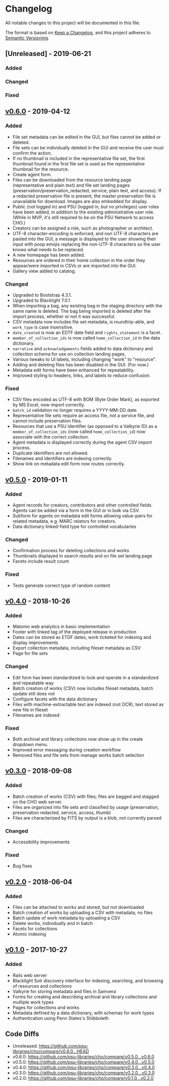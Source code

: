 # Changelog
All notable changes to this project will be documented in this file.

The format is based on [Keep a Changelog](https://keepachangelog.com/en/1.0.0/), and this project adheres to [Semantic Versioning](https://semver.org/spec/v2.0.0.html).

## [Unreleased] - 2019-06-21
### Added
### Changed
### Fixed

## [v0.6.0](https://github.com/psu-libraries/cho/releases/tag/v0.6.0) - 2019-04-12
### Added
- File set metadata can be edited in the GUI, but files cannot be added or deleted.
- File sets can be individually deleted in the GUI and receive the user must confirm the action.
- If no thumbnail is included in the representative file set, the first thumbnail found in the first file set is used as the representative thumbnail for the resource.
- Create agent form.
- Files can be downloaded from the resource landing page (representative and plain text) and file set landing pages (preservation/preservation_redacted, service, plain text, and access). If a redacted preservation file is present, the master preservation file is unavailable for download. Images are also embedded for display.
- Public (not logged in) and PSU (logged in, but no privileges) user roles have been added, in addition to the existing administrative user role. (While in MVP, it's still required to be on the PSU Network to access CHO.)
- Creators can be assigned a role, such as photographer or architect.
- UTF-8 character-encoding is enforced, and non UTF-8 characters are pasted into the GUI, a message is displayed to the user showing their input with poop emojis replacing the non-UTF-8 characters so the user knows what needs to be replaced.
- A new homepage has been added.
- Resources are ordered in their home collection in the order they appear/were imported in CSVs or are imported into the GUI.
- Gallery view added to catalog.
### Changed
- Upgraded to Bootstrap 4.3.1.
- Upgraded to Blacklight 7.0.1
- When importing a bag, any existing bag in the staging directory with the same name is deleted. The bag being imported is deleted after the import process, whether or not it was successful.
- CSV metadata now includes file set metadata, is roundtrip-able, and `work_type` is case insensitive.
- `date_created` is now an EDTF date field and `rights_statement` is a facet.
- `member_of_collection_ids` is now called `home_collection_id` in the data dictionary.
- `narrative` and `acknowledgements` fields added to data dictionary and collection schema for use on collection landing pages.
- Various tweaks to UI labels, including changing "work" to "resource".
- Adding and deleting files has been disabled in the GUI. (For now.)
- Metadata edit forms have been enhanced for repeatability.
- Improved styling to headers, links, and labels to reduce confusion.
### Fixed
- CSV files encoded as UTF-8 with BOM (Byte Order Mark), as exported by MS Excel, now import correctly.
- `batch_id` validation no longer requires a YYYY-MM-DD date.
- Representative file sets require an access file, not a service file, and cannot include preservation files.
- Resources that use a PSU Identifier (as opposed to a Valkyrie ID) as a `member_of_collection_ids` (now called `home_collection_id`) now associate with the correct collection.
- Agent metadata is displayed correctly during the agent CSV import process.
- Duplicate identifiers are not allowed.
- Filenames and identifiers are indexing correctly.
- Show link on metadata edit form now routes correctly.

## [v0.5.0](https://github.com/psu-libraries/cho/releases/tag/v0.5.0) - 2019-01-11
### Added
- Agent records for creators, contributors and other controlled fields. Agents can be added via a form in the GUI or in bulk via CSV.
- Subform for agents on metadata edit forms allowing value-pairs for related metadata, e.g. MARC relators for creators.
- Data dictionary linked-field type for controlled vocabularies
### Changed
- Confirmation process for deleting collections and works
- Thumbnails displayed in search results and on file set landing page
- Facets include result count
### Fixed
- Tests generate correct type of random content

## [v0.4.0](https://github.com/psu-libraries/cho/releases/tag/v0.4.0) - 2018-10-26
### Added
- Matomo web analytics in basic implementation
- Footer with linked tag of the deployed release in production
- Dates can be stored as ETDF dates, work ticketed for indexing and display improvements
- Export collection metadata, including fileset metadata as CSV
- Page for file sets

### Changed
- Edit form has been standardized to look and operate in a standardized and repeatable way
- Batch creation of works (CSV) now includes fileset metadata, batch update still does not
- Configure facets with the data dictionary
- Files with machine-extractable text are indexed (not OCR), text stored as new file in fileset
- Filenames are indexed

### Fixed
- Both archival and library collections now show up in the create dropdown menu.
- Improved error messaging during creation workflow
- Removed files and file sets from manage works batch selection

## [v0.3.0](https://github.com/psu-libraries/cho/releases/tag/v0.3.0) - 2018-09-08
### Added
- Batch creation of works (CSV) with files; files are bagged and stagged on the CHO web server.
- Files are organized into file sets and classified by usage (preservation, preservation redacted, service, access, thumb)
- Files are characterized by FITS by output is a blob, not currently parsed

### Changed
- Accessibility improvements

### Fixed
- Bug fixes

## [v0.2.0](https://github.com/psu-libraries/cho/releases/tag/v0.2.0) - 2018-06-04
### Added
- Files can be attached to works and stored, but not downloaded
- Batch creation of works by uploading a CSV with metadata, no files
- Batch update of work metadata by uploading a CSV
- Delete works, individually and in batch
- Facets for collections
- Atomic indexing

## [v0.1.0](https://github.com/psu-libraries/cho/releases/tag/v0.1.0) - 2017-10-27
### Added
- Rails web server
- Blacklight Solr discovery interface for indexing, searching, and browsing of resources and collections
- Valkyrie for storing metadata and files in Samvera
- Forms for creating and describing archival and library collections and multiple work types
- Pages for collections and works
- Metadata defined by a data dictionary, with schemas for work types
- Authentication using Penn States's Shibboleth

## Code Diffs
- Unreleased: https://github.com/psu-libraries/cho/compare/v0.6.0...HEAD
- v0.6.0: https://github.com/psu-libraries/cho/compare/v0.5.0...v0.6.0
- v0.5.0: https://github.com/psu-libraries/cho/compare/v0.4.0...v0.5.0
- v0.4.0: https://github.com/psu-libraries/cho/compare/v0.3.0...v0.4.0
- v0.3.0: https://github.com/psu-libraries/cho/compare/v0.2.0...v0.3.0
- v0.2.0: https://github.com/psu-libraries/cho/compare/v0.1.0...v0.2.0
